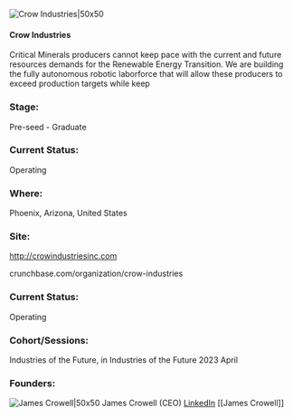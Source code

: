

![Crow Industries|50x50](https://res.cloudinary.com/crunchbase-production/image/upload/xdwzfupg75r9clgq4l0x)

#### Crow Industries
Critical Minerals producers cannot keep pace with the current and future resources demands for the Renewable Energy Transition. We are building the fully autonomous robotic laborforce that will allow these producers to exceed production targets while keep

### Stage: 
Pre-seed - Graduate 

### Current Status: 
Operating

### Where:
Phoenix, Arizona, United States

### Site:
http://crowindustriesinc.com



crunchbase.com/organization/crow-industries

### Current Status: 
Operating

### Cohort/Sessions: 
Industries of the Future, in Industries of the Future 2023 April

### Founders: 

![James Crowell|50x50]() James Crowell (CEO) [LinkedIn](https://linkedin.com/in/james-widdicombe-25231583) [[James Crowell]]


